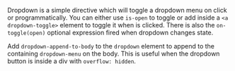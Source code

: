 
Dropdown is a simple directive which will toggle a dropdown menu on click or programmatically.
You can either use `is-open` to toggle or add inside a `<a dropdown-toggle>` element to toggle it when is clicked.
There is also the `on-toggle(open)` optional expression fired when dropdown changes state.

Add `dropdown-append-to-body` to the `dropdown` element to append to the containing `dropdown-menu` on the body.
This is useful when the dropdown button is inside a div with `overflow: hidden`.
